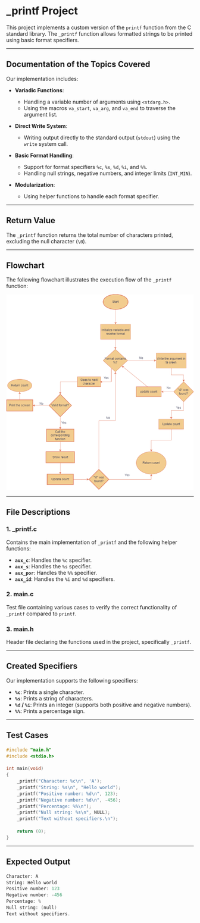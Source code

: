 # _printf Project

This project implements a custom version of the `printf` function from the C standard library. The `_printf` function allows formatted strings to be printed using basic format specifiers.

---

## **Documentation of the Topics Covered**

Our implementation includes:

- **Variadic Functions**:
  - Handling a variable number of arguments using `<stdarg.h>`.
  - Using the macros `va_start`, `va_arg`, and `va_end` to traverse the argument list.
  
- **Direct Write System**:
  - Writing output directly to the standard output (`stdout`) using the `write` system call.

- **Basic Format Handling**:
  - Support for format specifiers `%c`, `%s`, `%d`, `%i`, and `%%`.
  - Handling null strings, negative numbers, and integer limits (`INT_MIN`).

- **Modularization**:
  - Using helper functions to handle each format specifier.

---

## **Return Value**

The `_printf` function returns the total number of characters printed, excluding the null character (`\0`).

---

## **Flowchart**

The following flowchart illustrates the execution flow of the `_printf` function:

![Flowchart of the _printf project](flowchar_printf.png) 

---

## **File Descriptions**

### **1. _printf.c**
Contains the main implementation of `_printf` and the following helper functions:
- **`aux_c`**: Handles the `%c` specifier.
- **`aux_s`**: Handles the `%s` specifier.
- **`aux_por`**: Handles the `%%` specifier.
- **`aux_id`**: Handles the `%i` and `%d` specifiers.

### **2. main.c**
Test file containing various cases to verify the correct functionality of `_printf` compared to `printf`.

### **3. main.h**
Header file declaring the functions used in the project, specifically `_printf`.

---

## **Created Specifiers**

Our implementation supports the following specifiers:

- **`%c`**: Prints a single character.
- **`%s`**: Prints a string of characters.
- **`%d` / `%i`**: Prints an integer (supports both positive and negative numbers).
- **`%%`**: Prints a percentage sign.

---

## **Test Cases**
```c
#include "main.h"
#include <stdio.h>

int main(void)
{
    _printf("Character: %c\n", 'A');
    _printf("String: %s\n", "Hello world");
    _printf("Positive number: %d\n", 123);
    _printf("Negative number: %d\n", -456);
    _printf("Percentage: %%\n");
    _printf("Null string: %s\n", NULL);
    _printf("Text without specifiers.\n");

    return (0);
}
  ````

---

## **Expected Output**
```c
Character: A
String: Hello world
Positive number: 123
Negative number: -456
Percentage: %
Null string: (null)
Text without specifiers.
````
